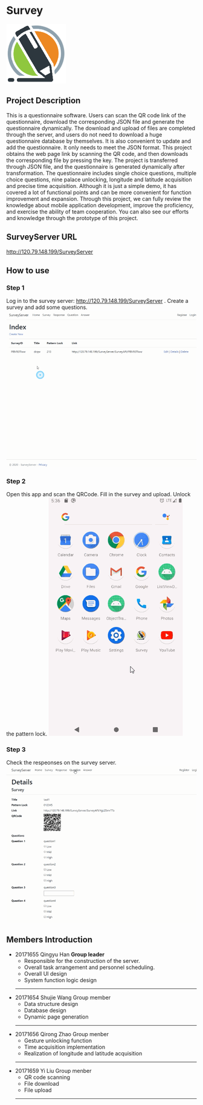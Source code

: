 # Survey
![image](icon.png)
## Project Description
 This is a questionnaire software. Users can scan the QR code link of the questionnaire, download the corresponding JSON file and generate the questionnaire dynamically. The download and upload of files are completed through the server, and users do not need to download a huge questionnaire database by themselves. It is also convenient to update and add the questionnaire. It only needs to meet the JSON format. This project obtains the web page link by scanning the QR code, and then downloads the corresponding file by pressing the key. The project is transferred through JSON file, and the questionnaire is generated dynamically after transformation. The questionnaire includes single choice questions, multiple choice questions, nine palace unlocking, longitude and latitude acquisition and precise time acquisition. Although it is just a simple demo, it has covered a lot of functional points and can be more convenient for function improvement and expansion. Through this project, we can fully review the knowledge about mobile application development, improve the proficiency, and exercise the ability of team cooperation. You can also see our efforts and knowledge through the prototype of this project.
## SurveyServer URL
 http://120.79.148.199/SurveyServer
## How to use
 ### Step 1
  Log in to the survey server: http://120.79.148.199/SurveyServer .
  Create a survey and add some questions.
  ![image](gif/step1.gif)
 ### Step 2
  Open this app and scan the QRCode.
  Fill in the survey and upload.
  Unlock the pattern lock.
  ![image](gif/step2.gif)
 ### Step 3
  Check the respeonses on the survey server.
  ![image](gif/step3.gif)
## Members Introduction
 + 20171655 Qingyu Han
    **Group leader**
    + Responsible for the construction of the server.
    + Overall task arrangement and personnel scheduling.
    + Overall UI design
    + System function logic design
    ---
 + 20171654 Shujie Wang
    Group member
    + Data structure design
    + Database design
    + Dynamic page generation
    ---
 + 20171656 Qirong Zhao
    Group menber
    + Gesture unlocking function
    + Time acquisition implementation
    + Realization of longitude and latitude acquisition
    ---
 + 20171659 Yi Liu
    Group menber
    + QR code scanning
    + File download
    + File upload
    ---
